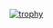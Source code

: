 [![trophy](https://github-profile-trophy.vercel.app/?username=Shizu-ka&theme=dracula)](https://github.com/ryo-ma/github-profile-trophy)


